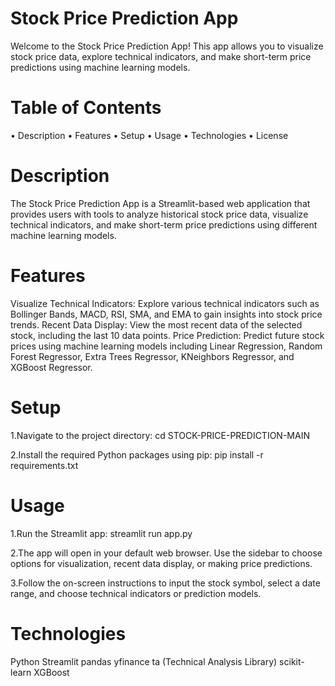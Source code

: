 # Stock Price Prediction App
Welcome to the Stock Price Prediction App! This app allows you to visualize stock price data, explore technical indicators, and make short-term price predictions using machine learning models.


# Table of Contents
•	Description
•	Features
•	Setup
•	Usage
•	Technologies
•	License


# Description
The Stock Price Prediction App is a Streamlit-based web application that provides users with tools to analyze historical stock price data, visualize technical indicators, and make short-term price predictions using different machine learning models.


# Features
Visualize Technical Indicators: Explore various technical indicators such as Bollinger Bands, MACD, RSI, SMA, and EMA to gain insights into stock price trends.
Recent Data Display: View the most recent data of the selected stock, including the last 10 data points.
Price Prediction: Predict future stock prices using machine learning models including Linear Regression, Random Forest Regressor, Extra Trees Regressor, KNeighbors Regressor, and XGBoost Regressor.


# Setup
1.Navigate to the project directory:
cd STOCK-PRICE-PREDICTION-MAIN

2.Install the required Python packages using pip:
pip install -r requirements.txt


# Usage
1.Run the Streamlit app:
streamlit run app.py

2.The app will open in your default web browser. Use the sidebar to choose options for visualization, recent data display, or making price predictions.

3.Follow the on-screen instructions to input the stock symbol, select a date range, and choose technical indicators or prediction models.


# Technologies
Python
Streamlit
pandas
yfinance
ta (Technical Analysis Library)
scikit-learn
XGBoost


